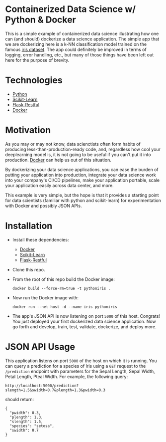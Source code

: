 # Containerized Data Science w/ Python & Docker
This is a simple example of containerized data science illustrating how one can (and should) dockerize a data science application.  The simple app that we are dockerizing here is a k-NN classification model trained on the famous [iris dataset](https://en.wikipedia.org/wiki/Iris_flower_data_set).  The app could definitely be improved in terms of logging, error handling, etc., but many of those things have been left out here for the purpose of brevity.

# Technologies

- [Python](https://www.python.org/)
- [Scikit-Learn](http://scikit-learn.org/stable/)
- [Flask-Restful](http://flask-restful-cn.readthedocs.org/en/0.3.4/)
- [Docker](https://www.docker.com/)

# Motivation

As you may or may not know, data scienctists often form habits of producing less-than-production-ready code, and, regardless how cool your deeplearning model is, it is not going to be useful if you can't put it into production.  [Docker](https://www.docker.com/) can help us out of this situation.  

By dockerizing your data science applications, you can ease the burden of putting your application into production, integrate your data science work into your company's CI/CD pipelines, make your application portable, scale your application easily across data center, and more.

This example is very simple, but the hope is that it provides a starting point for data scientists (familiar with python and scikit-learn) for experimentation with Docker and possibly JSON APIs.

# Installation

- Install these dependencies:
  - [Docker](https://www.docker.com/)
  - [Scikit-Learn](http://scikit-learn.org/stable/)
  - [Flask-Restful](http://flask-restful-cn.readthedocs.org/en/0.3.4/)
- Clone this repo.
- From the root of this repo build the Docker image:

  ```
  docker build --force-rm=true -t pythoniris .
  ```

- Now run the Docker image with:

  ```
  docker run --net host -d --name iris pythoniris
  ```

- The app's JSON API is now listening on port `5000` of this host.  Congrats! You just deployed your first dockerized data science application.  Now go forth and develop, train, test, validate, dockerize, and deploy more.

# JSON API Usage

This application listens on port `5000` of the host on which it is running.  You can query a prediction for a species of Iris using a `GET` request to the `/prediction` endpoint with parameters for the Sepal Length, Sepal Width, Petal Length, Pteal Width.  For example, the following query:

```
http://localhost:5000/prediction?slength=1.5&swidth=0.7&plength=1.3&pwidth=0.3
```

should return:

```
{
  "pwidth": 0.3, 
  "plength": 1.3, 
  "slength": 1.5, 
  "species": "setosa", 
  "swidth": 0.7
}
```

